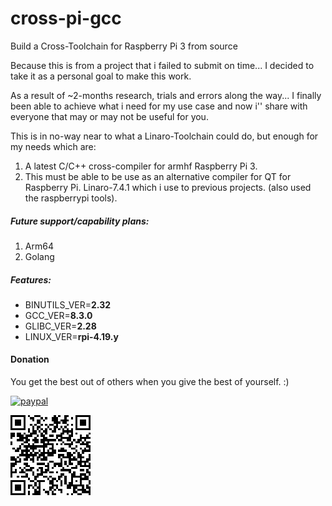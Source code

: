 # cross-pi-gcc
Build a Cross-Toolchain for Raspberry Pi 3 from source

Because  this is from a project that i failed to submit on time... I decided to take it as a personal goal to make this work.

As a result of ~2-months research, trials and errors along the way... I finally been able to achieve what i need for my use case
 and now i'' share with everyone that may or may not be useful for you.
 
This is in no-way near to what a Linaro-Toolchain could do, but enough for my needs which are:
  1. A latest C/C++ cross-compiler for armhf Raspberry Pi 3.
  2. This must be able to be use as an alternative compiler for QT for Raspberry Pi. Linaro-7.4.1 which i use to previous projects.
    (also used the raspberrypi tools).

##### Future support/capability plans:
  1. Arm64
  2. Golang

##### Features:
 * BINUTILS_VER=__2.32__
 * GCC_VER=__8.3.0__
 * GLIBC_VER=__2.28__
 * LINUX_VER=__rpi-4.19.y__





#### Donation
You get the best out of others when you give the best of yourself. :)

[![paypal](https://www.paypalobjects.com/en_US/i/btn/btn_donateCC_LG.gif)](https://www.paypal.com/cgi-bin/webscr?cmd=_s-xclick&hosted_button_id=MFLAEY2CXYTXG)

![QR paypal](https://raw.githubusercontent.com/a-DelaCruz/cross-pi-gcc/bc3e01e54bf90fccc3753686d3000d50e5d9fc07/QR_Code.png)
